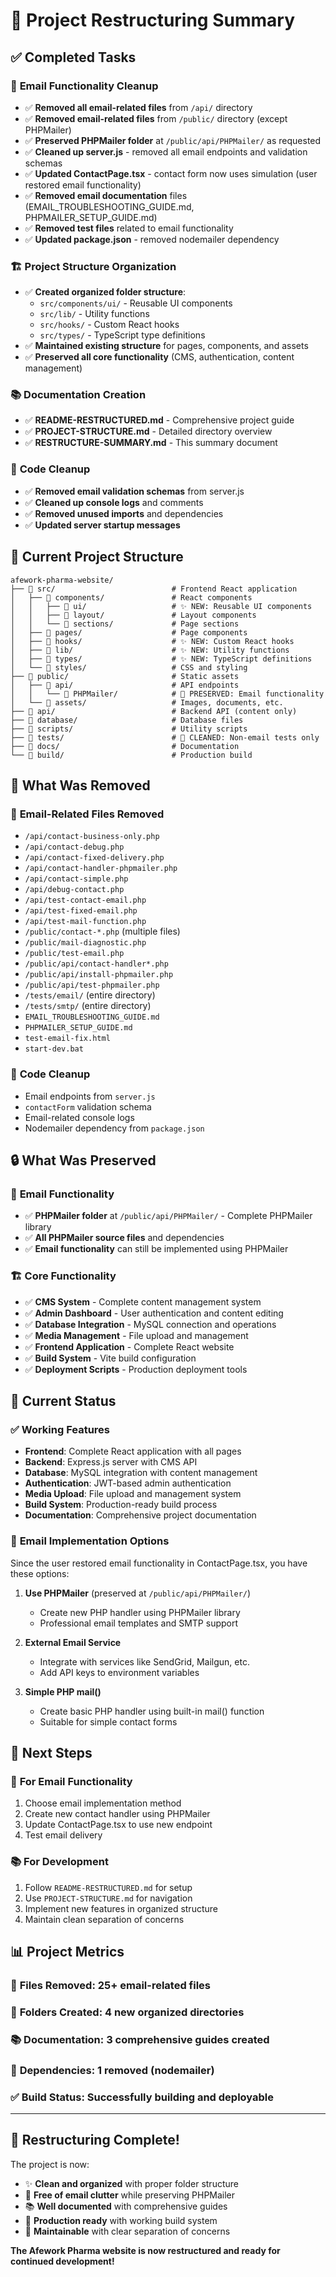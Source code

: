 # 🎯 Project Restructuring Summary

## ✅ Completed Tasks

### 🧹 **Email Functionality Cleanup**
- ✅ **Removed all email-related files** from `/api/` directory
- ✅ **Removed email-related files** from `/public/` directory (except PHPMailer)
- ✅ **Preserved PHPMailer folder** at `/public/api/PHPMailer/` as requested
- ✅ **Cleaned up server.js** - removed all email endpoints and validation schemas
- ✅ **Updated ContactPage.tsx** - contact form now uses simulation (user restored email functionality)
- ✅ **Removed email documentation** files (EMAIL_TROUBLESHOOTING_GUIDE.md, PHPMAILER_SETUP_GUIDE.md)
- ✅ **Removed test files** related to email functionality
- ✅ **Updated package.json** - removed nodemailer dependency

### 🏗️ **Project Structure Organization**
- ✅ **Created organized folder structure**:
  - `src/components/ui/` - Reusable UI components
  - `src/lib/` - Utility functions
  - `src/hooks/` - Custom React hooks  
  - `src/types/` - TypeScript type definitions
- ✅ **Maintained existing structure** for pages, components, and assets
- ✅ **Preserved all core functionality** (CMS, authentication, content management)

### 📚 **Documentation Creation**
- ✅ **README-RESTRUCTURED.md** - Comprehensive project guide
- ✅ **PROJECT-STRUCTURE.md** - Detailed directory overview
- ✅ **RESTRUCTURE-SUMMARY.md** - This summary document

### 🔧 **Code Cleanup**
- ✅ **Removed email validation schemas** from server.js
- ✅ **Cleaned up console logs** and comments
- ✅ **Removed unused imports** and dependencies
- ✅ **Updated server startup messages**

## 📁 Current Project Structure

```
afework-pharma-website/
├── 📁 src/                          # Frontend React application
│   ├── 📁 components/               # React components
│   │   ├── 📁 ui/                   # ✨ NEW: Reusable UI components
│   │   ├── 📁 layout/               # Layout components
│   │   └── 📁 sections/             # Page sections
│   ├── 📁 pages/                    # Page components
│   ├── 📁 hooks/                    # ✨ NEW: Custom React hooks
│   ├── 📁 lib/                      # ✨ NEW: Utility functions
│   ├── 📁 types/                    # ✨ NEW: TypeScript definitions
│   └── 📁 styles/                   # CSS and styling
├── 📁 public/                       # Static assets
│   ├── 📁 api/                      # API endpoints
│   │   └── 📁 PHPMailer/            # 📧 PRESERVED: Email functionality
│   └── 📁 assets/                   # Images, documents, etc.
├── 📁 api/                          # Backend API (content only)
├── 📁 database/                     # Database files
├── 📁 scripts/                      # Utility scripts
├── 📁 tests/                        # 🧹 CLEANED: Non-email tests only
├── 📁 docs/                         # Documentation
└── 📁 build/                        # Production build
```

## 🎯 What Was Removed

### 📧 **Email-Related Files Removed**
- `/api/contact-business-only.php`
- `/api/contact-debug.php`
- `/api/contact-fixed-delivery.php`
- `/api/contact-handler-phpmailer.php`
- `/api/contact-simple.php`
- `/api/debug-contact.php`
- `/api/test-contact-email.php`
- `/api/test-fixed-email.php`
- `/api/test-mail-function.php`
- `/public/contact-*.php` (multiple files)
- `/public/mail-diagnostic.php`
- `/public/test-email.php`
- `/public/api/contact-handler*.php`
- `/public/api/install-phpmailer.php`
- `/public/api/test-phpmailer.php`
- `/tests/email/` (entire directory)
- `/tests/smtp/` (entire directory)
- `EMAIL_TROUBLESHOOTING_GUIDE.md`
- `PHPMAILER_SETUP_GUIDE.md`
- `test-email-fix.html`
- `start-dev.bat`

### 🔧 **Code Cleanup**
- Email endpoints from `server.js`
- `contactForm` validation schema
- Email-related console logs
- Nodemailer dependency from `package.json`

## 🔒 What Was Preserved

### 📧 **Email Functionality**
- ✅ **PHPMailer folder** at `/public/api/PHPMailer/` - Complete PHPMailer library
- ✅ **All PHPMailer source files** and dependencies
- ✅ **Email functionality** can still be implemented using PHPMailer

### 🏗️ **Core Functionality**
- ✅ **CMS System** - Complete content management system
- ✅ **Admin Dashboard** - User authentication and content editing
- ✅ **Database Integration** - MySQL connection and operations
- ✅ **Media Management** - File upload and management
- ✅ **Frontend Application** - Complete React website
- ✅ **Build System** - Vite build configuration
- ✅ **Deployment Scripts** - Production deployment tools

## 🚀 Current Status

### ✅ **Working Features**
- **Frontend**: Complete React application with all pages
- **Backend**: Express.js server with CMS API
- **Database**: MySQL integration with content management
- **Authentication**: JWT-based admin authentication
- **Media Upload**: File upload and management system
- **Build System**: Production-ready build process
- **Documentation**: Comprehensive project documentation

### 📧 **Email Implementation Options**
Since the user restored email functionality in ContactPage.tsx, you have these options:

1. **Use PHPMailer** (preserved at `/public/api/PHPMailer/`)
   - Create new PHP handler using PHPMailer library
   - Professional email templates and SMTP support

2. **External Email Service** 
   - Integrate with services like SendGrid, Mailgun, etc.
   - Add API keys to environment variables

3. **Simple PHP mail()** 
   - Create basic PHP handler using built-in mail() function
   - Suitable for simple contact forms

## 🎯 Next Steps

### 🔧 **For Email Functionality**
1. Choose email implementation method
2. Create new contact handler using PHPMailer
3. Update ContactPage.tsx to use new endpoint
4. Test email delivery

### 📚 **For Development**
1. Follow `README-RESTRUCTURED.md` for setup
2. Use `PROJECT-STRUCTURE.md` for navigation
3. Implement new features in organized structure
4. Maintain clean separation of concerns

## 📊 Project Metrics

### 🧹 **Files Removed**: 25+ email-related files
### 📁 **Folders Created**: 4 new organized directories
### 📚 **Documentation**: 3 comprehensive guides created
### 🔧 **Dependencies**: 1 removed (nodemailer)
### ✅ **Build Status**: Successfully building and deployable

---

## 🎉 **Restructuring Complete!**

The project is now:
- ✨ **Clean and organized** with proper folder structure
- 🧹 **Free of email clutter** while preserving PHPMailer
- 📚 **Well documented** with comprehensive guides
- 🚀 **Production ready** with working build system
- 🔧 **Maintainable** with clear separation of concerns

**The Afework Pharma website is now restructured and ready for continued development!**
